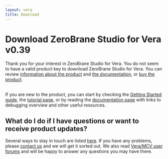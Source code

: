 ```yaml
---
layout: vera
title: Download
---
```


# Download ZeroBrane Studio for Vera v0.39

<ul class="download" id="download-options" style="display: none">
  <li><a class="download mac" href="https://download.zerobrane.com/vera/ZeroBraneStudioVera-0.39-macos.dmg" onclick="var that=this;_gaq.push(['_trackEvent','Download-Vera-macos','ZeroBraneStudioVera-0.39-macos.dmg',this.href]);setTimeout(function(){location.href=that.href;},200);return false;">
    Mac OS X 10.6.8+ (dmg file)</a></li>
  <li><a class="download winzip" href="https://download.zerobrane.com/vera/ZeroBraneStudioVera-0.39-win32.zip" onclick="var that=this;_gaq.push(['_trackEvent','Download-Vera-win32','ZeroBraneStudioVera-0.39-win32.zip',this.href]);setTimeout(function(){location.href=that.href;},200);return false;">
    Windows 32bit (zip archive)</a>
      <a class="download winexe" href="https://download.zerobrane.com/vera/ZeroBraneStudioVera-0.39-win32.exe" onclick="var that=this;_gaq.push(['_trackEvent','Download-Vera-win32','ZeroBraneStudioVera-0.39-win32.exe',this.href]);setTimeout(function(){location.href=that.href;},200);return false;">
    Windows 32bit (exe installer)</a></li>
  <li><a class="download linux" href="https://download.zerobrane.com/vera/ZeroBraneStudioVera-0.39-linux.sh" onclick="var that=this;_gaq.push(['_trackEvent','Download-Vera-linux','ZeroBraneStudioVera-0.39-linux.sh',this.href]);setTimeout(function(){location.href=that.href;},200);return false;">
    Linux 32/64bit (shell archive)</a></li>
</ul>

<div class="thank-you" id="key-message" style="display: none">This is your product key: <strong><span id="product-key">&nbsp;</span></strong>. You will need to enter it when you first connect to your device from ZeroBrane Studio for Vera.</div>

<div class="thank-you" id="thank-you">
  Thank you for your interest in ZeroBrane Studio for Vera.
  You do not seem to have a valid product key to download ZeroBrane Studio for Vera.
  You can review <a href="vera.html">information about the product</a> and <a href="vera-documentation.html">the documentation</a>, or <a href="vera-buy.html">buy the product</a>.
</div>

<script>
  var key = location.href.match(/key=(\w+)/);
  if (key) {
    $('#download-options').show();
    $('#thank-you').hide();
    $('#key-message').show();
    $('#product-key').html(key[1]);
    $('a.download').each(function(){
      var href = $(this).attr('href');
      $(this).attr('href', href + (href.match(/\?/) ? String.fromCharCode(38) : '?') + 'key=' + key[1]);
    });
  }
</script>

<div class="separator">&nbsp;</div>

If you are new to the product, you can start by checking
the [Getting Started guide](vera-getting-started.html),
the [tutorial page](vera-tutorials.html),
or by reading the [documentation page](vera-documentation.html)
with links to debugging overview and other useful resources.

## What do I do if I have questions or want to receive product updates?

Several ways to stay in touch are listed [here](community.html). If you have any problems, please [contact us](email:support@zerobrane.com) and we will get it sorted out.
We also read [Vera/MCV user forums](http://forum.micasaverde.com/) and will be happy to answer any questions you may have there.
